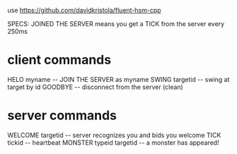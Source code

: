 use https://github.com/davidkristola/fluent-hsm-cpp

SPECS:
JOINED THE SERVER means you get a TICK from the server every 250ms

client commands
===============
HELO myname -- JOIN THE SERVER as myname
SWING targetid -- swing at target by id
GOODBYE -- disconnect from the server (clean)

server commands
===============
WELCOME targetid -- server recognizes you and bids you welcome
TICK tickid -- heartbeat
MONSTER typeid targetid -- a monster has appeared!

